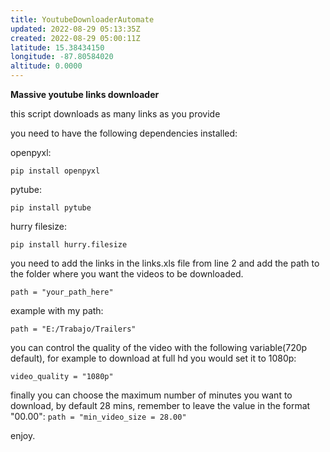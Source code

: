 ```yaml
---
title: YoutubeDownloaderAutomate
updated: 2022-08-29 05:13:35Z
created: 2022-08-29 05:00:11Z
latitude: 15.38434150
longitude: -87.80584020
altitude: 0.0000
---
```


**Massive youtube links downloader**

this script downloads as many links as you provide

you need to have the following dependencies installed:

openpyxl:

`pip install openpyxl`

pytube:

`pip install pytube`

hurry filesize:

`pip install hurry.filesize`

you need to add the links in the links.xls file from line 2 and add the path to the folder where you want the videos to be downloaded.

`path = "your_path_here"`

example with my path:

`path = "E:/Trabajo/Trailers"`

you can control the quality of the video with the following variable(720p default), for example to download at full hd you would set it to 1080p:

`video_quality = "1080p"`

finally you can choose the maximum number of minutes you want to download, by default 28 mins, remember to leave the value in the format "00.00":
`path = "min_video_size = 28.00"`

enjoy.
